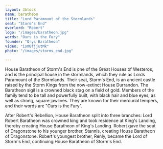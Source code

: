 ```yaml
---
layout: 3block
name: baratheon
title: "Lord Paramount of the Stormlands"
seat: "Storm's End"
overlord: "Robert"
logo: "/images/baratheon.jpg"
words: "Ours is the Fury"
founder: "Orys Baratheon"
video: "ism8fjjutMk"
photo: "/images/storms_end.jpg"

---
```

House Baratheon of Storm's End is one of the Great Houses of Westeros, and is the principal house in the stormlands, which they rule as Lords Paramount of the Stormlands. Their seat, Storm's End, is an ancient castle raised by the Storm Kings from the now-extinct House Durrandon. The Baratheon sigil is a crowned black stag on a field of gold. Members of the family tend to be tall and powerfully built, with black hair and blue eyes, as well as strong, square jawlines. They are known for their mercurial tempers, and their words are "Ours is the Fury".

After Robert's Rebellion, House Baratheon split into three branches: Lord Robert Baratheon was crowned king and took residence at King's Landing, thereby creating House Baratheon of King's Landing. Robert gave the seat of Dragonstone to his younger brother, Stannis, creating House Baratheon of Dragonstone. Robert's youngest brother, Renly, became the Lord of Storm's End, continuing House Baratheon of Storm's End.